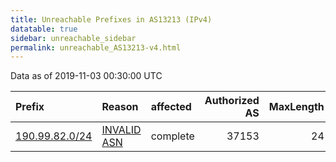 ```yaml
---
title: Unreachable Prefixes in AS13213 (IPv4)
datatable: true
sidebar: unreachable_sidebar
permalink: unreachable_AS13213-v4.html
---
```


Data as of 2019-11-03 00:30:00 UTC


<div class="datatable-begin"></div>

| Prefix                                                 | Reason                                                                                                | affected   |   Authorized AS |   MaxLength | Anchor                                         |   unreachable /24s |
|:-------------------------------------------------------|:------------------------------------------------------------------------------------------------------|:-----------|----------------:|------------:|:-----------------------------------------------|-------------------:|
| [190.99.82.0/24](https://stat.ripe.net/190.99.82.0/24) | [INVALID ASN](https://rpki-validator.ripe.net/announcement-preview?asn=AS13213&prefix=190.99.82.0/24) | complete   |           37153 |          24 | [LACNIC](unreachable_LACNIC_RPKI_Root-v4.html) |                  1 |

<div class="datatable-end"></div>